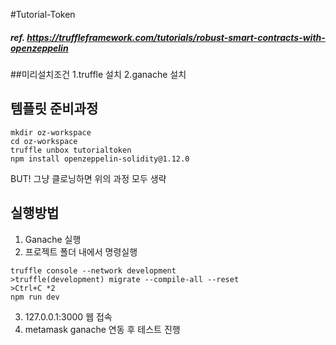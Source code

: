#Tutorial-Token
##### ref. https://truffleframework.com/tutorials/robust-smart-contracts-with-openzeppelin
##미리설치조건
1.truffle 설치
2.ganache 설치

## 템플릿 준비과정
```
mkdir oz-workspace
cd oz-workspace
truffle unbox tutorialtoken
npm install openzeppelin-solidity@1.12.0
```

BUT! 그냥 클로닝하면 위의 과정 모두 생략

## 실행방법
1. Ganache 실행
2. 프로젝트 폴더 내에서 명령실행
```
truffle console --network development
>truffle(development) migrate --compile-all --reset
>Ctrl+C *2
npm run dev
```
3. 127.0.0.1:3000 웹 접속
4. metamask ganache 연동 후 테스트 진행